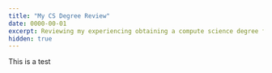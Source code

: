 ```yaml
---
title: "My CS Degree Review"
date: 0000-00-01
excerpt: Reviewing my experiencing obtaining a compute science degree from Lousiana State University (LSU)
hidden: true
---
```


This is a test